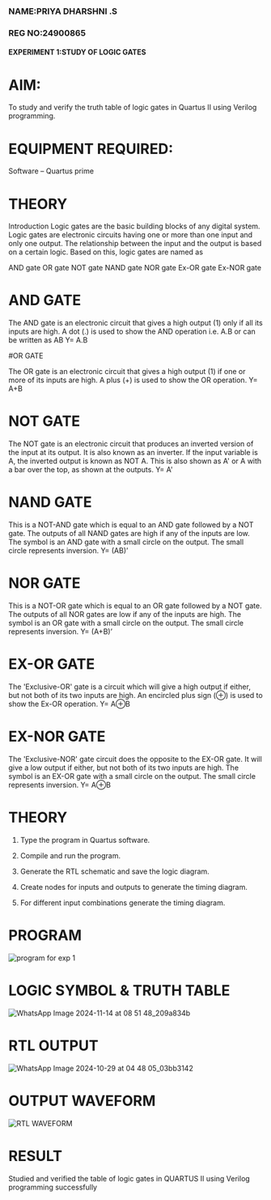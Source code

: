 ### NAME:PRIYA DHARSHNI .S
### REG NO:24900865
#### EXPERIMENT 1:STUDY OF LOGIC GATES
# AIM:

To study and verify the truth table of logic gates in Quartus II using Verilog programming.

# EQUIPMENT REQUIRED:

Software – Quartus prime 

# THEORY

Introduction Logic gates are the basic building blocks of any digital system. Logic gates are electronic circuits having one or more than one input and only one output. The relationship between the input and the output is based on a certain logic. Based on this, logic gates are named as

AND gate OR gate NOT gate NAND gate NOR gate Ex-OR gate Ex-NOR gate

# AND GATE

The AND gate is an electronic circuit that gives a high output (1) only if all its inputs are high. A dot (.) is used to show the AND operation i.e. A.B or can be written as AB
Y= A.B

#OR GATE

The OR gate is an electronic circuit that gives a high output (1) if one or more of its inputs are high. A plus (+) is used to show the OR operation.
Y= A+B

# NOT GATE

The NOT gate is an electronic circuit that produces an inverted version of the input at its output. It is also known as an inverter. If the input variable is A, the inverted output is known as NOT A. This is also shown as A' or A with a bar over the top, as shown at the outputs.
Y= A'

# NAND GATE
This is a NOT-AND gate which is equal to an AND gate followed by a NOT gate. The outputs of all NAND gates are high if any of the inputs are low. The symbol is an AND gate with a small circle on the output. The small circle represents inversion.
Y= (AB)’

# NOR GATE

This is a NOT-OR gate which is equal to an OR gate followed by a NOT gate. The outputs of all NOR gates are low if any of the inputs are high. The symbol is an OR gate with a small circle on the output. The small circle represents inversion.
Y= (A+B)’

# EX-OR GATE

The 'Exclusive-OR' gate is a circuit which will give a high output if either, but not both of its two inputs are high. An encircled plus sign (⊕) is used to show the Ex-OR operation.
Y= A⊕B

# EX-NOR GATE

The 'Exclusive-NOR' gate circuit does the opposite to the EX-OR gate. It will give a low output if either, but not both of its two inputs are high. The symbol is an EX-OR gate with a small circle on the output. The small circle represents inversion.
Y= A⊕B
# THEORY

1.	Type the program in Quartus software.

2.	Compile and run the program.

3.	Generate the RTL schematic and save the logic diagram.

4.	Create nodes for inputs and outputs to generate the timing diagram.

5.	For different input combinations generate the timing diagram.


# PROGRAM
![program for exp 1](https://github.com/user-attachments/assets/4f6fb89b-d014-4b62-8163-fb4667ba9830)

# LOGIC SYMBOL & TRUTH TABLE
![WhatsApp Image 2024-11-14 at 08 51 48_209a834b](https://github.com/user-attachments/assets/c2a1a675-0f9a-4484-bd5c-8e77cdf3eeac)


# RTL OUTPUT
![WhatsApp Image 2024-10-29 at 04 48 05_03bb3142](https://github.com/user-attachments/assets/befc3e78-e60a-4c94-a782-434bcef2d356)


# OUTPUT WAVEFORM 
![RTL WAVEFORM](https://github.com/user-attachments/assets/93d7e053-eebb-4a21-bf75-6c8d85b96b0f)


# RESULT
Studied and verified the table of logic gates in QUARTUS II using Verilog programming successfully

